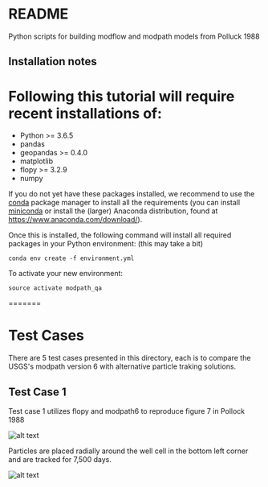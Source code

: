 # README #

Python scripts for building modflow and modpath models from Polluck 1988 

## Installation notes

Following this tutorial will require recent installations of:
=======
- Python >= 3.6.5
- pandas
- geopandas >= 0.4.0
- matplotlib
- flopy >= 3.2.9 
- numpy

If you do not yet have these packages installed, we recommend to use the [conda](http://conda.pydata.org/docs/intro.html) package manager to install all the requirements 
(you can install [miniconda](http://conda.pydata.org/miniconda.html) or install the (larger) Anaconda
distribution, found at https://www.anaconda.com/download/).

Once this is installed, the following command will install all required packages in your Python environment:
(this may take a bit)
```
conda env create -f environment.yml
```

To activate your new environment:
```
source activate modpath_qa
```

=======

# Test Cases #
There are 5 test cases presented in this directory, each is to compare the USGS's modpath version 6 with alternative particle traking solutions.

## Test Case 1
Test case 1 utilizes flopy and modpath6 to reproduce figure 7 in Pollock 1988

![alt text](https://github.com/rosskush/pollock_88_modpath/blob/master/Test_Case_1/fig7.PNG)

Particles are placed radially around the well cell in the bottom left corner and are tracked for 7,500 days.

![alt text](https://github.com/rosskush/pollock_88_modpath/blob/master//Test_Case_1/output/figures/7500_days.png)
